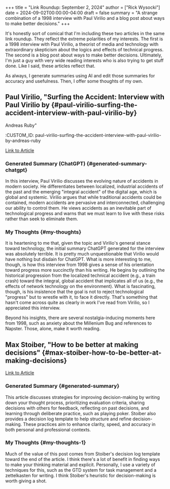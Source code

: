 +++
title = "Link Roundup: September 2, 2024"
author = ["Rick Wysocki"]
date = 2024-09-02T00:00:00-04:00
draft = false
summary = "A strange combination of a 1998 interview with Paul Virilio and a blog post about ways to make better decisions."
+++

It's honestly sort of comical that I'm including these two articles in
the same link roundup. They reflect the extreme polarities of my
interests. The first is a 1998 interview with Paul Virilio, a theorist
of media and technology with extraordinary skepticism about the logics
and effects of technical progress. The second is a blog post about ways
to make better decisions. Ultimately, I'm just a guy with very wide
reading interests who is also trying to get stuff done. Like I said,
these articles reflect that.

As always, I generate summaries using AI and edit those summaries for
accuracy and usefulness. Then, I offer some thoughts of my own.


## Paul Virilio, "Surfing the Accident: Interview with Paul Virilio by {#paul-virilio-surfing-the-accident-interview-with-paul-virilio-by}

Andreas Ruby"

:CUSTOM_ID: paul-virilio-surfing-the-accident-interview-with-paul-virilio-by-andreas-ruby

[Link to Article](https://v2.nl/articles/surfing-the-accident)


### Generated Summary (ChatGPT) {#generated-summary-chatgpt}

In this interview, Paul Virilio discusses the evolving nature of
accidents in modern society. He differentiates between localized,
industrial accidents of the past and the emerging "integral accident" of
the digital age, which is global and systemic. Virilio argues that while
traditional accidents could be contained, modern accidents are pervasive
and interconnected, challenging our ability to control them. He views
accidents as an inevitable part of technological progress and warns that
we must learn to live with these risks rather than seek to eliminate
them.


### My Thoughts {#my-thoughts}

It is heartening to me that, given the topic and Virilio's general
stance toward technology, the initial summary ChatGPT generated for the
interview was absolutely terrible. It is pretty much unquestionable that
Virilio would have nothing but disdain for ChatGPT. What is more
interesting to me, though, is how this interview from 1998 gives a sense
of his orientation toward progress more succinctly than his writing. He
begins by outlining the historical progression from the localized
technical accident (e.g., a train crash) toward the integral, global
accident that implicates all of us (e.g., the effects of network
technology on the environment). What is fascinating, though, is his
insistence that the goal is not to reject technological "progress" but
to wrestle with it, to face it directly. That's something that hasn't
come across quite as clearly in work I've read from Virilio, so I
appreciated this interview.

Beyond his insights, there are several nostalgia-inducing moments here
from 1998, such as anxiety about the Millenium Bug and references to
Napster. Those, alone, make it worth reading.


## Max Stoiber, "How to be better at making decisions" {#max-stoiber-how-to-be-better-at-making-decisions}

[Link to Article](https://mxstbr.com/notes/decision-making)


### Generated Summary {#generated-summary}

This article discusses strategies for improving decision-making by
writing down your thought process, prioritizing evaluation criteria,
sharing decisions with others for feedback, reflecting on past
decisions, and learning through deliberate practice, such as playing
poker. Stoiber also provides a decision log template to help structure
and refine decision-making. These practices aim to enhance clarity,
speed, and accuracy in both personal and professional contexts.


### My Thoughts {#my-thoughts-1}

Much of the value of this post comes from Stoiber's decision log
template toward the end of the article. I think there's a lot of benefit
in finding ways to make your thinking material and explicit. Personally,
I use a variety of techniques for this, such as the GTD system for task
management and a zettelkasten for writing. I think Stoiber's heuristic
for decision-making is worth giving a shot.
